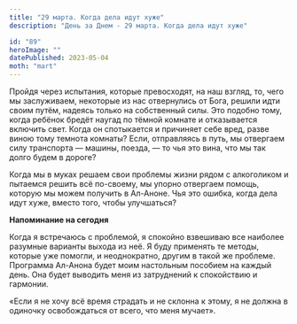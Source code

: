 ```yaml
---
title: "29 марта. Когда дела идут хуже"
description: "День за Днем - 29 марта. Когда дела идут хуже"

id: "89"
heroImage: ""
datePublished: 2023-05-04
moth: "mart"
---
```


Пройдя через испытания, которые превосходят, на наш взгляд, то, чего мы
заслуживаем, некоторые из нас отвернулись от Бога, решили идти своим путём,
надеясь только на собственный силы. Это подобно тому, когда ребёнок бредёт
наугад по тёмной комнате и отказывается включить свет. Когда он спотыкается и
причиняет себе вред, разве виною тому темнота комнаты? Если, отправляясь в
путь, мы отвергаем силу транспорта — машины, поезда, — то чья это вина, что мы
так долго будем в дороге?

Когда мы в муках решаем свои проблемы жизни рядом с алкоголиком и пытаемся
решить всё по-своему, мы упорно отвергаем помощь, которую мы можем получить в
Ал-Аноне. Чья это ошибка, когда дела идут хуже, вместо того, чтобы улучшаться?

**Напоминание на сегодня**

Когда я встречаюсь с проблемой, я спокойно взвешиваю все наиболее разумные
варианты выхода из неё. Я буду применять те методы, которые уже помогли, и
неоднократно, другим в такой же проблеме. Программа Ал-Анона будет моим
настольным пособием на каждый день. Она будет выводить меня из затруднений к
спокойствию и гармонии.

«Если я не хочу всё время страдать и не склонна к этому, я не должна в
одиночку освобождаться от всего, что меня мучает».
